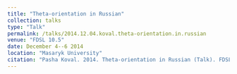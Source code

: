 ```yaml
---
title: "Theta-orientation in Russian"
collection: talks
type: "Talk"
permalink: /talks/2014.12.04.koval.theta-orientation.in.russian
venue: "FDSL 10.5"
date: December 4--6 2014
location: "Masaryk University"
citation: "Pasha Koval. 2014. Theta-orientation in Russian (Talk). FDSL 10.5. Masaryk University. December 4--6."
---
```

